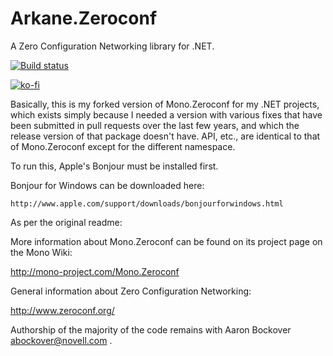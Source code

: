 # Arkane.Zeroconf
A Zero Configuration Networking library for .NET.

[![Build status](https://ci.appveyor.com/api/projects/status/2f9y557cd7k5o760?svg=true)](https://ci.appveyor.com/project/cerebrate/arkane-zeroconf)

[![ko-fi](https://www.ko-fi.com/img/githubbutton_sm.svg)](https://ko-fi.com/I3I1VA18)

Basically, this is my forked version of Mono.Zeroconf for my .NET projects, which exists simply because I needed a version with various fixes that have been submitted in pull requests over the last few years, and which the release version of that package doesn't have.  API, etc., are identical to that of Mono.Zeroconf except for the different namespace.

To run this, Apple's Bonjour must be installed first.

Bonjour for Windows can be downloaded here:

    http://www.apple.com/support/downloads/bonjourforwindows.html

As per the original readme:

More information about Mono.Zeroconf can be found on its project page 
on the Mono Wiki:

   http://mono-project.com/Mono.Zeroconf
   
General information about Zero Configuration Networking: 

   http://www.zeroconf.org/
   
 Authorship of the majority of the code remains with Aaron Bockover <abockover@novell.com> .
 

